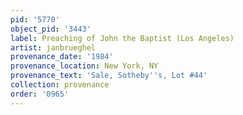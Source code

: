 ```yaml
---
pid: '5770'
object_pid: '3443'
label: Preaching of John the Baptist (Los Angeles)
artist: janbrueghel
provenance_date: '1984'
provenance_location: New York, NY
provenance_text: 'Sale, Sotheby''s, Lot #44'
collection: provenance
order: '0965'
---
```

